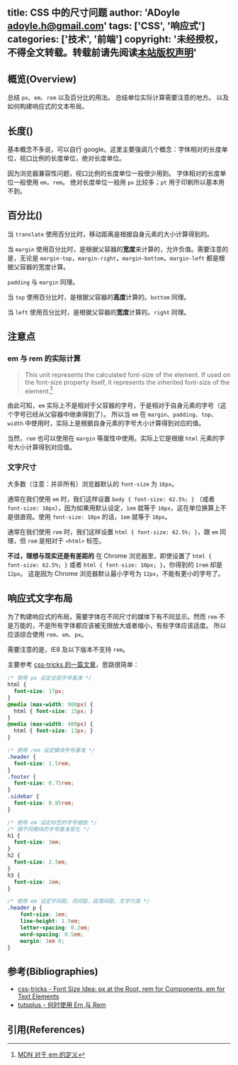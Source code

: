 title: CSS 中的尺寸问题
author: 'ADoyle <adoyle.h@gmail.com>'
tags: ['CSS', '响应式']
categories: ['技术', '前端']
copyright: '未经授权，不得全文转载。转载前请先阅读[本站版权声明](http://adoyle.me/blog/copyright.html)'
---

## 概览(Overview)

总结 `px`、`em`、`rem` 以及百分比的用法。
总结单位实际计算需要注意的地方。
以及如何构建响应式的文本布局。

<!-- more -->

## 长度([<length>][0])

基本概念不多说，可以自行 google。这里主要强调几个概念：字体相对的长度单位，视口比例的长度单位，绝对长度单位。

因为浏览器兼容性问题，视口比例的长度单位一般很少用到。
字体相对的长度单位一般使用 `em`，`rem`。
绝对长度单位一般用 `px` 比较多；`pt` 用于印刷所以基本用不到。

## 百分比([<percentage>][1])

当 `translate` 使用百分比时，移动距离是根据自身元素的大小计算得到的。

当 `margin` 使用百分比时，是根据父容器的**宽度**来计算的，允许负值。需要注意的是，无论是 `margin-top`，`margin-right`，`margin-bottom`，`margin-left` 都是根据父容器的宽度计算。

`padding` 与 `margin` 同理。

当 `top` 使用百分比时，是根据父容器的**高度**计算的。`bottom` 同理。

当 `left` 使用百分比时，是根据父容器的**宽度**计算的。`right` 同理。


## 注意点

### em 与 rem 的实际计算

> This unit represents the calculated font-size of the element. If used on the font-size property itself, it represents the inherited font-size of the element.[^1]

由此可知，`em` 实际上不是相对于父容器的字号，于是相对于自身元素的字号（这个字号已经从父容器中继承得到了）。
所以当 `em` 在 `margin`、`padding`、`top`、`width` 中使用时，实际上是根据自身元素的字号大小计算得到对应的值。

当然，`rem` 也可以使用在 `margin` 等属性中使用。实际上它是根据 `html` 元素的字号大小计算得到对应值。

### 文字尺寸

大多数（注意：并非所有）浏览器默认的 `font-size` 为 `16px`。

通常在我们使用 `em` 时，我们这样设置 `body { font-size: 62.5%; }` （或者 `font-size: 10px`），因为如果用默认设定，`1em` 就等于 `16px`，这在单位换算上不是很直观。使用 `font-size: 10px` 的话，`1em` 就等于 `10px`。

通常在我们使用 `rem` 时，我们这样设置 `html { font-size: 62.5%; }`，跟 `em` 同理，但 `rem` 是相对于 `<html>` 标签。

**不过，理想与现实还是有差距的**
在 Chrome 浏览器里，即使设置了 `html { font-size: 62.5%; }` 或者 `html { font-size: 10px; }`，你得到的 `1rem` 却是 `12px`。
这是因为 Chrome 浏览器默认最小字号为 `12px`，不能有更小的字号了。

## 响应式文字布局

为了构建响应式的布局，需要字体在不同尺寸的媒体下有不同显示。然而 `rem` 不是万能的，不是所有字体都应该被无限放大或者缩小，有些字体应该适度。
所以应该综合使用 `rem`、`em`、`px`。

需要注意的是，IE8 及以下版本不支持 `rem`。

主要参考 [css-tricks 的一篇文章][B1]，思路很简单：

```css
/* 使用 px 设定全局字号基准 */
html {
  font-size: 17px;
}
@media (max-width: 900px) {
  html { font-size: 15px; }
}
@media (max-width: 400px) {
  html { font-size: 13px; }
}

/* 使用 rem 设定模块字号基准 */
.header {
  font-size: 1.5rem;
}
.footer {
  font-size: 0.75rem;
}
.sidebar {
  font-size: 0.85rem;
}

/* 使用 em 设定标签的字号缩放 */
/* 随不同模块的字号基准变化 */
h1 {
  font-size: 3em;
}
h2 {
  font-size: 2.5em;
}
h3 {
  font-size: 2em;
}

/* 使用 em 设定字间距，词间距，段落间距，文字行高 */
.header p {
    font-size: 1em;
    line-height: 1.5em;
    letter-spacing: 0.2em;
    word-spacing: 0.5em;
    margin: 1em 0;
}
```


## 参考(Bibliographies)
- [css-tricks - Font Size Idea: px at the Root, rem for Components, em for Text Elements][B1]
- [tutsplus - 何时使用 Em 与 Rem][B2]

## 引用(References)
[^1]: [MDN 对于 em 的定义][R1]


<!-- 以下是相关链接 -->

[R1]: https://developer.mozilla.org/en-US/docs/Web/CSS/length#Font-relative_lengths

[B1]: https://css-tricks.com/rems-ems/
[B2]: http://webdesign.tutsplus.com/zh-hans/tutorials/comprehensive-guide-when-to-use-em-vs-rem--cms-23984

[0]: https://developer.mozilla.org/zh-CN/docs/Web/CSS/length
[1]: https://developer.mozilla.org/en-US/docs/Web/CSS/percentage